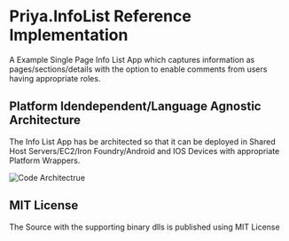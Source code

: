 
# Priya.InfoList Reference Implementation
A Example Single Page Info List App which captures information as pages/sections/details with the option to enable comments from users having appropriate roles. 

## Platform Idendependent/Language Agnostic Architecture
The Info List App has be architected so that it can be deployed in Shared Host Servers/EC2/Iron Foundry/Android and IOS Devices with appropriate Platform Wrappers.

![Code Architectrue](https://raw.github.com/Srid68/Priya.InfoList/master/src/Pages/Footer/Architecture2.png "Code Architecture")

## MIT License
The Source with the supporting binary dlls is published using MIT License
 